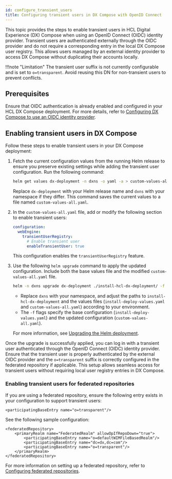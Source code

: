 ```yaml
---
id: configure_transient_users
title: Configuring transient users in DX Compose with OpenID Connect
---
```


This topic provides the steps to enable transient users in HCL Digital Experience (DX) Compose when using an OpenID Connect (OIDC) identity provider. Transient users are authenticated externally through the OIDC provider and do not require a corresponding entry in the local DX Compose user registry. This allows users managed by an external identity provider to access DX Compose without duplicating their accounts locally.

!!!note "Limitation"
    The transient user suffix is not currently configurable and is set to `o=transparent`. Avoid reusing this DN for non-transient users to prevent conflicts.

## Prerequisites

Ensure that OIDC authentication is already enabled and configured in your HCL DX Compose deployment. For more details, refer to [Configuring DX Compose to use an OIDC identity provider](./configure_compose_to_use_oidc.md).

## Enabling transient users in DX Compose

Follow these steps to enable transient users in your DX Compose deployment:

1. Fetch the current configuration values from the running Helm release to ensure you preserve existing settings while adding the transient user configuration. Run the following command:

    ```sh
    helm get values dx-deployment -n dxns -o yaml -a > custom-values-all.yaml
    ```

    Replace `dx-deployment` with your Helm release name and `dxns` with your namespace if they differ. This command saves the current values to a file named `custom-values-all.yaml`.

2. In the `custom-values-all.yaml` file, add or modify the following section to enable transient users:

    ```yaml
    configuration:
      webEngine:
        transientUserRegistry:
          # Enable transient user
          enableTransientUser: true
    ```

    This configuration enables the `transientUserRegistry` feature.

3. Use the following `helm upgrade` command to apply the updated configuration. Include both the base values file and the modified `custom-values-all.yaml` file.

    ```sh
    helm -n dxns upgrade dx-deployment ./install-hcl-dx-deployment/ -f install-deploy-values.yaml -f custom-values-all.yaml
    ```

    - Replace `dxns` with your namespace, and adjust the paths to `install-hcl-dx-deployment` and the values files (`install-deploy-values.yaml` and `custom-values-all.yaml`) according to your environment.
    - The `-f` flags specify the base configuration (`install-deploy-values.yaml`) and the updated configuration (`custom-values-all.yaml`).

    For more information, see [Upgrading the Helm deployment](../working_with_compose/helm_upgrade_values.md).

Once the upgrade is successfully applied, you can log in with a transient user authenticated through the OpenID Connect (OIDC) identity provider. Ensure that the transient user is properly authenticated by the external OIDC provider and the `o=transparent` suffix is correctly configured in the federated repository if applicable. This setup allows seamless access for transient users without requiring local user registry entries in DX Compose.

### Enabling transient users for federated repositories

If you are using a federated repository, ensure the following entry exists in your configuration to support transient users:

```
<participatingBaseEntry name="o=transparent"/>
```

See the following sample configuration:

```
<federatedRepository>
    <primaryRealm name="FederatedRealm" allowOpIfRepoDown="true">
        <participatingBaseEntry name="o=defaultWIMFileBasedRealm"/>
        <participatingBaseEntry name="dc=dx,dc=com"/>
        <participatingBaseEntry name="o=transparent"/>
    </primaryRealm>
</federatedRepository>
```

For more information on setting up a federated repository, refer to [Configuring federated repositories](../working_with_compose/cfg_parameters/manage_users_groups_liberty.md#configuring-federated-user-registry).
